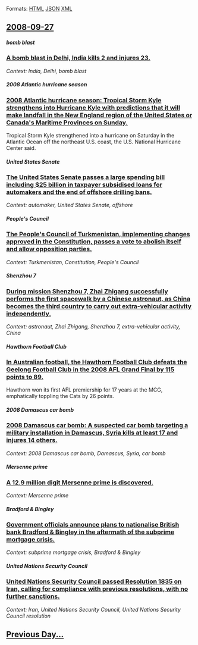 
Formats: [HTML](2008/09/27/index.html)  [JSON](2008/09/27/index.json)  [XML](2008/09/27/index.xml)  

## [2008-09-27](/news/2008/09/27/index.md)

##### bomb blast
### [ A bomb blast in Delhi, India kills 2 and injures 23. ](/news/2008/09/27/a-bomb-blast-in-delhi-india-kills-2-and-injures-23.md)
_Context: India, Delhi, bomb blast_

##### 2008 Atlantic hurricane season
### [ 2008 Atlantic hurricane season: Tropical Storm Kyle strengthens into Hurricane Kyle with predictions that it will make landfall in the New England region of the United States or Canada's Maritime Provinces on Sunday. ](/news/2008/09/27/2008-atlantic-hurricane-season-tropical-storm-kyle-strengthens-into-hurricane-kyle-with-predictions-that-it-will-make-landfall-in-the-new.md)
Tropical Storm Kyle strengthened into a hurricane on Saturday in the Atlantic Ocean off the northeast U.S. coast, the U.S. National Hurricane Center said.

##### United States Senate
### [ The United States Senate passes a large spending bill including $25 billion in taxpayer subsidised loans for automakers and the end of offshore drilling bans. ](/news/2008/09/27/the-united-states-senate-passes-a-large-spending-bill-including-25-billion-in-taxpayer-subsidised-loans-for-automakers-and-the-end-of-offs.md)
_Context: automaker, United States Senate, offshore_

##### People's Council
### [ The People's Council of Turkmenistan, implementing changes approved in the Constitution, passes a vote to abolish itself and allow opposition parties. ](/news/2008/09/27/the-people-s-council-of-turkmenistan-implementing-changes-approved-in-the-constitution-passes-a-vote-to-abolish-itself-and-allow-oppositi.md)
_Context: Turkmenistan, Constitution, People's Council_

##### Shenzhou 7
### [ During mission Shenzhou 7, Zhai Zhigang successfully performs the first spacewalk by a Chinese astronaut, as China becomes the third country to carry out extra-vehicular activity independently. ](/news/2008/09/27/during-mission-shenzhou-7-zhai-zhigang-successfully-performs-the-first-spacewalk-by-a-chinese-astronaut-as-china-becomes-the-third-countr.md)
_Context: astronaut, Zhai Zhigang, Shenzhou 7, extra-vehicular activity, China_

##### Hawthorn Football Club
### [ In Australian football, the Hawthorn Football Club defeats the Geelong Football Club in the 2008 AFL Grand Final by 115 points to 89. ](/news/2008/09/27/in-australian-football-the-hawthorn-football-club-defeats-the-geelong-football-club-in-the-2008-afl-grand-final-by-115-points-to-89.md)
Hawthorn won its first AFL premiership for 17 years at the MCG, emphatically toppling the Cats by 26 points.

##### 2008 Damascus car bomb
### [ 2008 Damascus car bomb: A suspected car bomb targeting a military installation in Damascus, Syria kills at least 17 and injures 14 others. ](/news/2008/09/27/2008-damascus-car-bomb-a-suspected-car-bomb-targeting-a-military-installation-in-damascus-syria-kills-at-least-17-and-injures-14-others.md)
_Context: 2008 Damascus car bomb, Damascus, Syria, car bomb_

##### Mersenne prime
### [ A 12.9 million digit Mersenne prime is discovered. ](/news/2008/09/27/a-12-9-million-digit-mersenne-prime-is-discovered.md)
_Context: Mersenne prime_

##### Bradford & Bingley
### [ Government officials announce plans to nationalise British bank Bradford & Bingley in the aftermath of the subprime mortgage crisis. ](/news/2008/09/27/government-officials-announce-plans-to-nationalise-british-bank-bradford-bingley-in-the-aftermath-of-the-subprime-mortgage-crisis.md)
_Context: subprime mortgage crisis, Bradford & Bingley_

##### United Nations Security Council
### [ United Nations Security Council passed Resolution 1835 on Iran, calling for compliance with previous resolutions, with no further sanctions. ](/news/2008/09/27/united-nations-security-council-passed-resolution-1835-on-iran-calling-for-compliance-with-previous-resolutions-with-no-further-sanctions.md)
_Context: Iran, United Nations Security Council, United Nations Security Council resolution_

## [Previous Day...](/news/2008/09/26/index.md)

